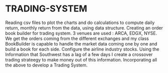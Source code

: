 # TRADING-SYSTEM

Reading csv files to plot the charts and do calculations to compute daily return, monthly return from the data, using data structure.
Creating an order book builder for  trading system. 3 venues are used : ARCA, EDGX, NYSE.
We get the orders coming from the different exchanges and my class BookBuilder is capable to handle the market data coming one by one and build a book for each side. 
Configure	the	airline	industry stocks.
Using the Information that Southwest has a lag of a few days I create a crossover trading strateegy to make money out of this information.
Incorporating all the above to develop a Trading System.
